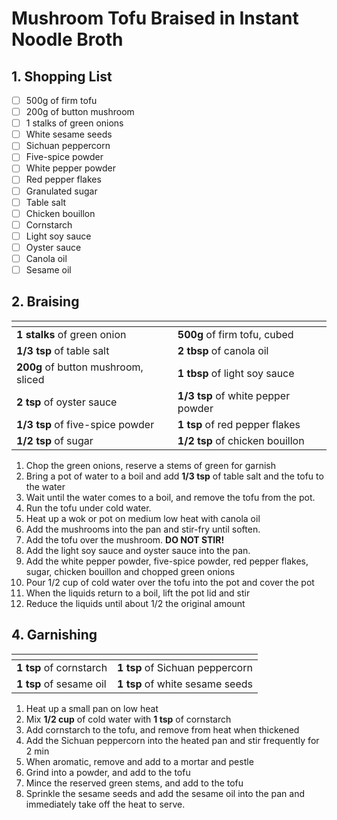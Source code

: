 # Mushroom Tofu Braised in Instant Noodle Broth

## 1. Shopping List
- [ ] 500g of firm tofu
- [ ] 200g of button mushroom
- [ ] 1 stalks of green onions
- [ ] White sesame seeds
- [ ] Sichuan peppercorn
- [ ] Five-spice powder
- [ ] White pepper powder
- [ ] Red pepper flakes
- [ ] Granulated sugar
- [ ] Table salt
- [ ] Chicken bouillon
- [ ] Cornstarch
- [ ] Light soy sauce
- [ ] Oyster sauce
- [ ] Canola oil
- [ ] Sesame oil

## 2. Braising
|<!-- -->|<!-- -->|
|---|---|
| **1 stalks** of green onion | **500g** of firm tofu, cubed |
| **1/3 tsp** of table salt | **2 tbsp** of canola oil |
| **200g** of button mushroom, sliced | **1 tbsp** of light soy sauce | 
| **2 tsp** of oyster sauce | **1/3 tsp** of white pepper powder | 
| **1/3 tsp** of five-spice powder | **1 tsp** of red pepper flakes |
| **1/2 tsp** of sugar | **1/2 tsp** of chicken bouillon |

1. Chop the green onions, reserve a stems of green for garnish
2. Bring a pot of water to a boil and add **1/3 tsp** of table salt and the tofu to the water
3. Wait until the water comes to a boil, and remove the tofu from the pot.
4. Run the tofu under cold water.
5. Heat up a wok or pot on medium low heat with canola oil
6. Add the mushrooms into the pan and stir-fry until soften.
7. Add the tofu over the mushroom. **DO NOT STIR!**
8. Add the light soy sauce and oyster sauce into the pan.
8. Add the white pepper powder, five-spice powder, red pepper flakes, sugar, chicken bouillon and chopped green onions
9. Pour 1/2 cup of cold water over the tofu into the pot and cover the pot
10. When the liquids return to a boil, lift the pot lid and stir
11. Reduce the liquids until about 1/2 the original amount

## 4. Garnishing
|<!-- -->|<!-- -->|
|---|---|
| **1 tsp** of cornstarch | **1 tsp** of Sichuan peppercorn |
| **1 tsp** of sesame oil | **1 tsp** of white sesame seeds|

1. Heat up a small pan on low heat
2. Mix **1/2 cup** of cold water with **1 tsp** of cornstarch
3. Add cornstarch to the tofu, and remove from heat when thickened
4. Add the Sichuan peppercorn into the heated pan and stir frequently for 2 min
5. When aromatic, remove and add to a mortar and pestle
6. Grind into a powder, and add to the tofu
7. Mince the reserved green stems, and add to the tofu
8. Sprinkle the sesame seeds and add the sesame oil into the pan and immediately take off the heat to serve.
